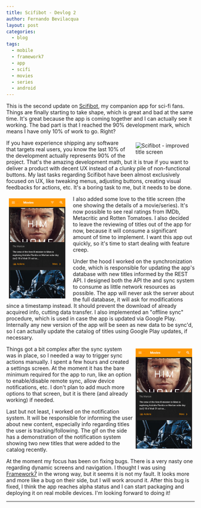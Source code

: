 ```yaml
---
title: Scifibot - Devlog 2
author: Fernando Bevilacqua
layout: post
categories:
  - blog
tags:
  - mobile
  - framework7
  - app
  - scifi
  - movies
  - series
  - android
---
```


This is the second update on <a href="{{ site.url }}{% post_url 2016-12-21-scifibot-devlog-1 %}">Scifibot</a>, my companion app for sci-fi fans. Things are finally starting to take shape, which is great and bad at the same time. It's great because the app is coming together and I can actually see it working. The bad part is that I reached the 90% development mark, which means I have only 10% of work to go. Right?

<img src="/public/img/posts/scifibot-devlog2-title-info.gif" title="Scifibot - improved title screen" style="float: right; margin: 7px 7px 7px 20px; width: 30%; height: auto;"/>

If you have experience shipping any software that targets real users, you know the last 10% of the development actually represents 90% of the project. That's the amazing development math, but it is true if you want to deliver a product with decent UX instead of a clunky pile of non-functional buttons. My last tasks regarding Scifibot have been almost exclusively focused on UX, like tweaking menus, adjusting buttons, creating visual feedbacks for actions, etc. It's a boring task to me, but it needs to be done.

<img src="/public/img/posts/scifibot-devlog2-settings.gif" title="Scifibot - settings screen" style="float: left; margin: 7px 20px 7px 7px; width: 30%; height: auto;"/>

I also added some love to the title screen (the one showing the details of a movie/series). It's now possible to see real ratings from IMDb, Metacritic and Rotten Tomatoes. I also decided to leave the reviewing of titles out of the app for now, because it will consume a significant amount of time to implement. I want this app out quickly, so it's time to start dealing with feature creep.

Under the hood I worked on the synchronization code, which is responsible for updating the app's database with new titles informed by the REST API. I designed both the API the and sync system to consume as little network resources as possible. The app will never ask the server about the full database, it will ask for modifications since a timestamp instead. It should prevent the download of already acquired info, cutting data transfer. I also implemented an "offline sync" procedure, which is used in case the app is updated via Google Play. Internally any new version of the app will be seen as new data to be sync'd, so I can actually update the catalog of titles using Google Play updates, if necessary.

<img src="/public/img/posts/scifibot-devlog2-notifications.gif" title="Scifibot - notifications" style="float: right; margin: 7px 7px 20px 7px; width: 30%; height: auto;"/>

Things got a bit complex after the sync system was in place, so I needed a way to trigger sync actions manually. I spent a few hours and created a settings screen. At the moment it has the bare minimum required for the app to run, like an option to enable/disable remote sync, allow device notifications, etc. I don't plan to add much more options to that screen, but it is there (and already working) if needed.

Last but not least, I worked on the notification system. It will be responsible for informing the user about new content, especially info regarding titles the user is tracking/following. The gif on the side has a demonstration of the notification system showing two new titles that were added to the catalog recently.

At the moment my focus has been on fixing bugs. There is a very nasty one regarding dynamic screens and navigation. I thought I was using [Framework7](https://framework7.io) in the wrong way, but it seems it is not my fault. It looks more and more like a bug on their side, but I will work around it. After this bug is fixed, I think the app reaches alpha status and I can start packaging and deploying it on real mobile devices. I'm looking forward to doing it!

<hr style="clear: both;"/>
